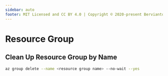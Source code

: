 ```yaml
---
sidebar: auto
footer: MIT Licensed and CC BY 4.0 | Copyright © 2020-present Bervianto Leo Pratama
---
```


# Resource Group

## Clean Up Resource Group by Name

```bash
az group delete --name <resource group name> --no-wait --yes
```